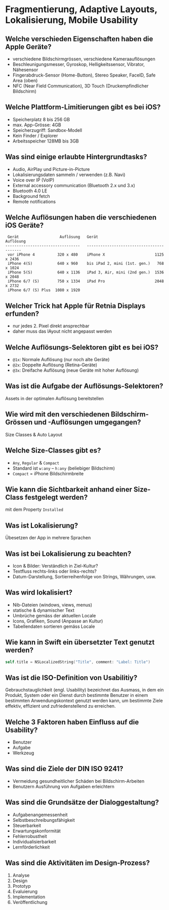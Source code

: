 # Fragmentierung, Adaptive Layouts, Lokalisierung, Mobile Usability

## Welche verschieden Eigenschaften haben die Apple Geräte?
* verschiedene Bildschirmgrössen, verschiedene Kameraauflösungen
* Beschleunigungsmesser, Gyroskop, Helligkeitssensor, Vibrator, Nähesensor
* Fingerabdruck-Sensor (Home-Button),  Stereo Speaker, FaceID, Safe Area (oben)
* NFC (Near Field Communication), 3D Touch (Druckempfindlicher Bildschirm)

## Welche Plattform-Limitierungen gibt es bei iOS?
* Speicherplatz 8 bis 256 GB
* max. App-Grösse: 4GB
* Speicherzugriff: Sandbox-Modell
* Kein Finder / Explorer
* Arbeitsspeicher 128MB bis 3GB

## Was sind einige erlaubte Hintergrundtasks?
* Audio, AirPlay und Picture-in-Picture
* Lokalisierungsdaten sammeln / verwenden (z.B. Navi)
* Voice over IP (VoIP)
* External accessory communication (Bluetooth 2.x und 3.x)
* Bluetooth 4.0 LE
* Background fetch
* Remote notifications

## Welche Auflösungen haben die verschiedenen iOS Geräte?
```
 Gerät                  Auflösung   Gerät                           Auflösung
---------------------------------   -----------------------------------------
 vor iPhone 4          320 x 480    iPhone X                      1125 x 2436
 iPhone 4(S)           640 x 960    bis iPad 2, mini (1st. gen.)   768 x 1024
 iPhone 5(S)           640 x 1136   iPad 3, Air, mini (2nd gen.)  1536 x 2048
 iPhone 6/7 (S)        750 x 1334   iPad Pro                      2048 x 2732
 iPhone 6/7 (S) Plus  1080 x 1920
```

## Welcher Trick hat Apple für Retnia Displays erfunden?
* nur jedes 2. Pixel direkt ansprechbar
* daher muss das lAyout nicht angepasst werden

## Welche Auflösungs-Selektoren gibt es bei iOS?
* `@1x`: Normale Auflösung (nur noch alte Geräte)
* `@2x`: Doppelte Auflösung (Retina-Geräte)
* `@3x`: Dreifache Auflösung (neue Geräte mit hoher Auflösung)

## Was ist die Aufgabe der Auflösungs-Selektoren?
Assets in der optimalen Auflösung bereitstellen

## Wie wird mit den verschiedenen Bildschirm-Grössen und -Auflösungen umgegangen?
Size Classes & Auto Layout

## Welche Size-Classes gibt es?
* `Any`, `Regular` & `Compact`
* Standard ist `w:any` – `h:any` (beliebiger Bildschirm)
* `Compact` = iPhone Bildschirmbreite

## Wie kann die Sichtbarkeit anhand einer Size-Class festgelegt werden?
mit dem Property `Installed`

## Was ist Lokalisierung?
Übesetzen der App in mehrere Sprachen

## Was ist bei Lokalisierung zu beachten?
* Icon & Bilder: Verständlich in Ziel-Kultur?
* Textfluss rechts-links oder links-rechts?
* Datum-Darstellung, Sortierreihenfolge von Strings, Währungen, usw.

## Was wird lokalisiert?
* Nib-Dateien (windows, views, menus)
* statische & dynamischer Text
* Umbrüche gemäss der aktuellen Locale
* Icons, Grafiken, Sound (Anpasse an Kultur)
* Tabellendaten sortieren gemäss Locale

## Wie kann in Swift ein übersetzter Text genutzt werden?
```swift
self.title = NSLocalizedString("Title", comment: "Label: Title")
```

## Was ist die ISO-Definition von Usabilitiy?
Gebrauchstauglichkeit (engl. Usability) bezeichnet das Ausmass, in dem 
ein Produkt, System oder ein Dienst durch bestimmte Benutzer in einem 
bestimmten Anwendungskontext genutzt werden kann, um bestimmte Ziele 
effektiv, effizient und zufriedenstellend zu erreichen.

## Welche 3 Faktoren haben Einfluss auf die Usability?
* Benutzer
* Aufgabe
* Werkzeug

## Was sind die Ziele der DIN ISO 9241?
* Vermeidung gesundheitlicher Schäden bei Bildschirm-Arbeiten
* Benutzern Ausführung von Aufgaben erleichtern

## Was sind die Grundsätze der Dialoggestaltung?
* Aufgabenangemessenheit
* Selbstbeschreibungsfähigkeit
* Steuerbarkeit
* Erwartungskonformität
* Fehlerrobustheit
* Individualisierbarkeit
* Lernförderlichkeit

## Was sind die Aktivitäten im Design-Prozess?
1. Analyse
2. Design
3. Prototyp
4. Evaluierung
5. Implementation
6. Veröffentlichung

